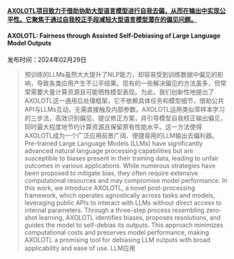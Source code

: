 #### [AXOLOTL项目致力于借助协助大型语言模型进行自我去偏，从而在输出中实现公平性。它聚焦于通过自我校正手段减轻大型语言模型潜在的偏见问题。](https://arxiv.org/abs/2403.00198)
#### AXOLOTL: Fairness through Assisted Self-Debiasing of Large Language Model Outputs
发布时间：2024年02月29日
> 预训练的LLMs虽然大大提升了NLP能力，却容易受到训练数据中偏见的影响，导致各类应用产生不公平结果。现有的一些解决偏见的方法虽多，但常常需要大量计算资源且可能牺牲模型表现。为此，我们创新性地提出了AXOLOTL这一通用后处理框架，它不依赖具体任务和模型细节，借助公共API与LLMs互动，无需直接触及内部参数。AXOLOTL运用类似零样本学习的三步法，高效识别偏见、提议修正方案，并引导模型自我校正输出偏见，同时最大程度地节约计算资源且保留原有性能水平。这一方法使得AXOLOTL成为一个广泛应用前景广阔、便捷易用的LLM输出去偏利器。
> Pre-trained Large Language Models (LLMs) have significantly advanced natural language processing capabilities but are susceptible to biases present in their training data, leading to unfair outcomes in various applications. While numerous strategies have been proposed to mitigate bias, they often require extensive computational resources and may compromise model performance. In this work, we introduce AXOLOTL, a novel post-processing framework, which operates agnostically across tasks and models, leveraging public APIs to interact with LLMs without direct access to internal parameters. Through a three-step process resembling zero-shot learning, AXOLOTL identifies biases, proposes resolutions, and guides the model to self-debias its outputs. This approach minimizes computational costs and preserves model performance, making AXOLOTL a promising tool for debiasing LLM outputs with broad applicability and ease of use.
LLM应用